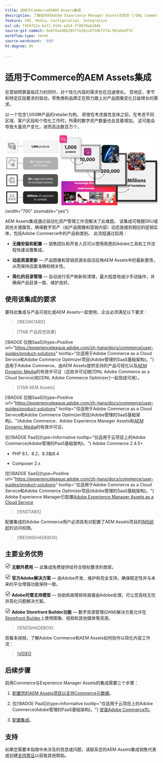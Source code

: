```yaml
---
title: 适用于Commerce的AEM Assets集成
description: 了解如何将Adobe Experience Manager Assets与您的 [!DNL Commerce] 实例集成，以创建和管理Commerce店面的媒体文件。
feature: CMS, Media, Configuration, Integration
exl-id: f450752a-bef1-419e-ad14-ff8879ab204b
source-git-commit: 9e6f8ae86b28577e2b2c675dbf274c762abe9f3f
workflow-type: tm+mt
source-wordcount: '593'
ht-degree: 0%

---
```


# 适用于Commerce的AEM Assets集成

在营销预算面临压力的同时，对个性化内容的需求也在迅速增长。 受地区、季节和特定区段要求的驱动，零售商和品牌正在努力跟上对产品图像变化日益增长的需求。

以一个包含1,000种产品的retailer为例。 即使在考虑属性变体之前，在考虑不同区域、客户区段和个性化工作时，所需的数字资产数量也会显着增加。 这可能会导致大量资产变化，进而高达数百万个。

![概述](assets/product-visuals-example.png){width="700" zoomable="yes"}

AEM Assets集成通过自动化资产管理工作流解决了此难题。 该集成可根据SKU或其他关键属性，确保数字资产（如产品图像和营销内容）动态链接到相应的促销实体，包括Adobe Commerce中的产品和类别。 此流程通过启用：

* **无缝安装和配置** — 销售团队和开发人员可以使用熟悉的Adobe工具和工作流程快速设置集成。

* **动态资源更新** — 产品图像和营销资源会自动反映AEM Assets中的最新更改，从而保持店面准确和相关性。

* **简化的目录管理** — 自动进行资产刷新和清理，最大程度地减少手动操作，并确保产品目录一致、维护良好。

## 使用该集成的要求

要将此集成与产品可视化或AEM Assets一起使用，企业必须满足以下要求：

>[!BEGINTABS]

>[!TAB 产品视觉效果]

[!BADGE 仅限SaaS]{type=Positive url="https://experienceleague.adobe.com/zh-hans/docs/commerce/user-guides/product-solutions" tooltip="仅适用于Adobe Commerce as a Cloud Service和Adobe Commerce Optimizer项目(Adobe管理的SaaS基础架构)。"}适用于Adobe Commerce、由AEM Assets提供支持的产品可视化以及[AEM Dynamic Media](https://experienceleague.adobe.com/zh-hans/docs/experience-manager-65/content/assets/dynamic/administering-dynamic-media)的有效许可证（这些许可证随[!DNL Adobe Commerce as a Cloud Service]和[!DNL Adobe Commerce Optimizer]一起现成可用）。

>[!TAB AEM Assets]

[!BADGE 仅限SaaS]{type=Positive url="https://experienceleague.adobe.com/zh-hans/docs/commerce/user-guides/product-solutions" tooltip="仅适用于Adobe Commerce as a Cloud Service和Adobe Commerce Optimizer项目(Adobe管理的SaaS基础架构)。"}Adobe Commerce、Adobe Experience Manager Assets和[AEM Dynamic Media](https://experienceleague.adobe.com/zh-hans/docs/experience-manager-65/content/assets/dynamic/administering-dynamic-media)的有效许可证。

仅[!BADGE PaaS]{type=Informative tooltip="仅适用于云项目上的Adobe Commerce(Adobe管理的PaaS基础架构)。"} Adobe Commerce 2.4.5+

* PHP 8.1、8.2、8.3和8.4

* Composer 2.x

仅[!BADGE SaaS]{type=Positive url="https://experienceleague.adobe.com/zh-hans/docs/commerce/user-guides/product-solutions" tooltip="仅适用于Adobe Commerce as a Cloud Service和Adobe Commerce Optimizer项目(Adobe管理的SaaS基础架构)。"} Adobe Experience Manager已配置[Adobe Experience Manager Assets as a Cloud Service](https://experienceleague.adobe.com/zh-hans/docs/experience-manager-cloud-service/content/assets/overview)

>[!ENDTABS]

配置集成的Adobe Commerce用户必须具有对配置了AEM Assets项目的[IMS组织](https://experienceleague.adobe.com/zh-hans/docs/core-services/interface/administration/organizations#concept_EA8AEE5B02CF46ACBDAD6A8508646255)的访问权限。

>[!BEGINSHADEBOX]

## 主要业务优势

![check](assets/icon-check.png) **无额外费用** — 此集成免费提供给符合授权要求的商家。

![检查](assets/icon-check.png) **官方Adobe解决方案** — 由Adobe开发、维护和完全支持，确保稳定性并与未来的平台增强功能保持一致。

![检查](assets/icon-check.png) **Adobe托管支持模型** — 协助和故障排除直接由Adobe处理，可让您高枕无忧并简化问题解决方案。

![检查](assets/icon-check.png) **Adobe Storefront Builder功能** — 数字资源管理(DAM)解决方案允许在[Storefront Builder](https://experienceleague.adobe.com/developer/commerce/storefront/merchants/storefront-builder/?lang=zh-Hans#userlabs-commerce-genai-product-visuals)上使用图像、视频和其他媒体等资源。

>[!ENDSHADEBOX]

观看本视频，了解Adobe Commerce和AEM Assets如何协作以简化内容工作流：

>[!VIDEO](https://video.tv.adobe.com/v/3447898?captions=chi_hans)

## 后续步骤

启用Commerce与Experience Manager Assets的集成需要三个步骤：

1. [配置您的AEM Assets项目以支持Commerce元数据](get-started/configure-aem.md)。

1. 仅[!BADGE PaaS]{type=Informative tooltip="仅适用于云项目上的Adobe Commerce(Adobe管理的PaaS基础架构)。"} [安装Adobe Commerce包](get-started/configure-commerce.md)。

1. [配置集成](get-started/setup-synchronization.md)。

## 支持

如果您需要本指南中未涉及的信息或问题，请联系您的AEM Assets集成销售代表或创建[支持票证](https://experienceleague.adobe.com/docs/commerce-knowledge-base/kb/help-center-guide/magento-help-center-user-guide.html?lang=zh-Hans#submit-ticket)以获取其他帮助。
